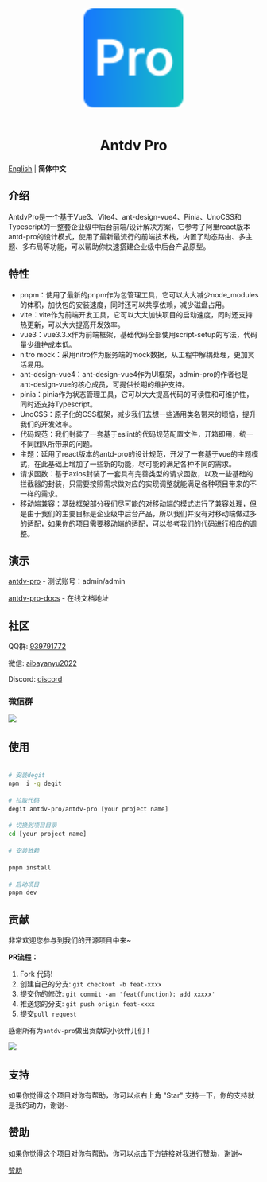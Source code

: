 <div align="center"> <a href="https://github.com/antdv-pro/antdv-pro"> <img alt="VbenAdmin Logo" width="200" height="200" src="./public/logo.svg"> </a> <br> <br>


<h1>Antdv Pro</h1>

</div>

[English](./README.md) | **简体中文**


## 介绍

AntdvPro是一个基于Vue3、Vite4、ant-design-vue4、Pinia、UnoCSS和Typescript的一整套企业级中后台前端/设计解决方案，它参考了阿里react版本antd-pro的设计模式，使用了最新最流行的前端技术栈，内置了动态路由、多主题、多布局等功能，可以帮助你快速搭建企业级中后台产品原型。


## 特性

* pnpm：使用了最新的pnpm作为包管理工具，它可以大大减少node_modules的体积，加快包的安装速度，同时还可以共享依赖，减少磁盘占用。
* vite：vite作为前端开发工具，它可以大大加快项目的启动速度，同时还支持热更新，可以大大提高开发效率。
* vue3：vue3.3.x作为前端框架，基础代码全部使用script-setup的写法，代码量少维护成本低。
* nitro mock：采用nitro作为服务端的mock数据，从工程中解耦处理，更加灵活易用。
* ant-design-vue4：ant-design-vue4作为UI框架，admin-pro的作者也是ant-design-vue的核心成员，可提供长期的维护支持。
* pinia：pinia作为状态管理工具，它可以大大提高代码的可读性和可维护性，同时还支持Typescript。
* UnoCSS：原子化的CSS框架，减少我们去想一些通用类名带来的烦恼，提升我们的开发效率。
* 代码规范：我们封装了一套基于eslint的代码规范配置文件，开箱即用，统一不同团队所带来的问题。
* 主题：延用了react版本的antd-pro的设计规范，开发了一套基于vue的主题模式，在此基础上增加了一些新的功能，尽可能的满足各种不同的需求。
* 请求函数：基于axios封装了一套具有完善类型的请求函数，以及一些基础的拦截器的封装，只需要按照需求做对应的实现调整就能满足各种项目带来的不一样的需求。
* 移动端兼容：基础框架部分我们尽可能的对移动端的模式进行了兼容处理，但是由于我们的主要目标是企业级中后台产品，所以我们并没有对移动端做过多的适配，如果你的项目需要移动端的适配，可以参考我们的代码进行相应的调整。


## 演示

[antdv-pro](https://antdv-pro.com) -  测试账号：admin/admin

[antdv-pro-docs](https://docs.antdv-pro.com) - 在线文档地址


## 社区

QQ群: [939791772](https://qm.qq.com/cgi-bin/qm/qr?k=dZMUtNNxv0BLxQwOoZwGQ7nR24GT-24s&authKey=F2Rpv5Gez5nD7Pr5HrYalfd3J6T9PEcu2TJ/femkp9ZQF+YhlvvYyrvJone8BoeT&noverify=0)

微信: [aibayanyu2022](https://u.wechat.com/MASIsAa8353Hi4e59-aBPaA)

Discord: [discord](https://discord.gg/tPb4G6gXmm)

### 微信群

<img src="https://git.lingyu.org.cn/yanyu/images/raw/branch/main/wx-group.jpg" width="300">

## 使用

```bash

# 安装degit
npm  i -g degit

# 拉取代码
degit antdv-pro/antdv-pro [your project name]

# 切换到项目目录
cd [your project name]

# 安装依赖

pnpm install

# 启动项目
pnpm dev
```

## 贡献

非常欢迎您参与到我们的开源项目中来~

**PR流程：**

1. Fork 代码!
2. 创建自己的分支: `git checkout -b feat-xxxx`
3. 提交你的修改: `git commit -am 'feat(function): add xxxxx'`
4. 推送您的分支: `git push origin feat-xxxx`
5. 提交`pull request`

感谢所有为`antdv-pro`做出贡献的小伙伴儿们！

<a href="https://github.com/antdv-pro/antdv-pro/graphs/contributors">
  <img src="https://contrib.rocks/image?repo=antdv-pro/antdv-pro&max=100&columns=15" />
</a>


## 支持

如果你觉得这个项目对你有帮助，你可以点右上角 "Star" 支持一下，你的支持就是我的动力，谢谢~


## 赞助

如果你觉得这个项目对你有帮助，你可以点击下方链接对我进行赞助，谢谢~

[赞助](https://docs.antdv-pro.com/other/sponsor.html)
